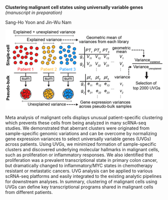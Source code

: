 **Clustering malignant cell states using universally variable genes** _(manuscript in preparation)_

Sang-Ho Yoon and Jin-Wu Nam

![plot](./CRC_SMC/UVG_clustering/UVG.jpg)

Meta analysis of malignant cells displays unusual patient-specific clustering which prevents these cells from being analyzed in many scRNA-seq studies. We demonstrated that aberrant clusters were originated from sample-specific genomic variations and can be overcome by normalizing gene expression variances to select universally variable genes (UVGs) across patients. Using UVGs, we minimized formation of sample-specific clusters and discovered underlying molecular hallmarks in malignant cells, such as proliferation or inflammatory responses. We also identified that proliferation was a prevalent transcriptional state in primary colon cancer, but dramatically changed to inflammatory/MYC states in chemotherapy resistant or metastatic cancers. UVG analysis can be applied to various scRNA-seq platforms and easily integrated to the existing analytic pipelines for downstream analyses. In summary, clustering of malignant cells using UVGs can define key transcriptional programs shared in malignant cells from different patients.
